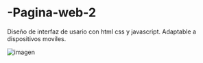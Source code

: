 # -Pagina-web-2
Diseño de interfaz de usario con html  css y javascript. 
Adaptable a dispositivos moviles.

![imagen](https://user-images.githubusercontent.com/66336947/188482627-f26a8a77-75e4-4407-9a7b-9b293a576718.png)

